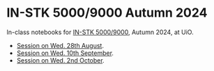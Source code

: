 # IN-STK 5000/9000 Autumn 2024

In-class notebooks for [IN-STK 5000/9000][ins5k], Autumn 2024, at UiO.

- [Session on Wed. 28th August][aug28].
- [Session on Wed. 10th September][sep10].
- [Session on Wed. 2nd October][oct2].

[ins5k]: https://www.uio.no/studier/emner/matnat/ifi/IN-STK5000/index-eng.html
[aug28]: nbhome/Lecture%2002%20-%20Intro.ipynb
[sep10]: nbhome/Lecture%2004%20-%20EDA%20and%20Models.ipynb
[oct2]: nbhome/Lecture%2007%20-%20Params.ipynb
